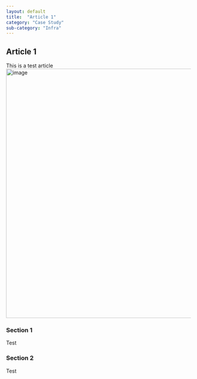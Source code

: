 ```yaml
---
layout: default
title:  "Article 1"
category: "Case Study"
sub-category: "Infra"
---
```

## Article 1

This is a test article
<img width="681" alt="image" src="https://github.com/user-attachments/assets/94015b0f-327b-4832-aa99-bf7b82047623">


### Section 1

Test

### Section 2

Test
